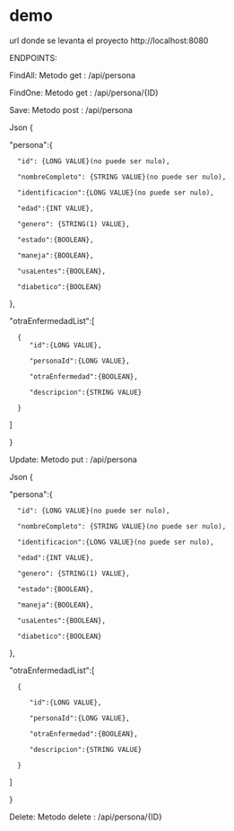 # demo

url donde se levanta el proyecto http://localhost:8080

ENDPOINTS: 

FindAll: 
Metodo get : /api/persona

FindOne: 
Metodo get : /api/persona/{ID}

Save: 
Metodo post : /api/persona

Json {

   "persona":{
   
      "id": {LONG VALUE}(no puede ser nulo),
      
      "nombreCompleto": {STRING VALUE}(no puede ser nulo),
      
      "identificacion":{LONG VALUE}(no puede ser nulo),
      
      "edad":{INT VALUE},
      
      "genero": {STRING(1) VALUE},
      
      "estado":{BOOLEAN},
      
      "maneja":{BOOLEAN},
      
      "usaLentes":{BOOLEAN},
      
      "diabetico":{BOOLEAN}
      
   },
   
   "otraEnfermedadList":[
   
      {
         "id":{LONG VALUE},
         
         "personaId":{LONG VALUE},
         
         "otraEnfermedad":{BOOLEAN},
         
         "descripcion":{STRING VALUE}
         
      }
      
   ]
   
}


Update: 
Metodo put : /api/persona

Json {

   "persona":{
   
      "id": {LONG VALUE}(no puede ser nulo),
      
      "nombreCompleto": {STRING VALUE}(no puede ser nulo),
      
      "identificacion":{LONG VALUE}(no puede ser nulo),
      
      "edad":{INT VALUE},
      
      "genero": {STRING(1) VALUE},
      
      "estado":{BOOLEAN},
      
      "maneja":{BOOLEAN},
      
      "usaLentes":{BOOLEAN},
      
      "diabetico":{BOOLEAN}
      
   },
   
   "otraEnfermedadList":[
   
      {
      
         "id":{LONG VALUE},
         
         "personaId":{LONG VALUE},
         
         "otraEnfermedad":{BOOLEAN},
         
         "descripcion":{STRING VALUE}
         
      }
      
   ]
   
}


Delete: 
Metodo delete : /api/persona/{ID}
